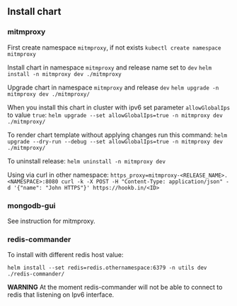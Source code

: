 ## Install chart

### mitmproxy

First create namespace `mitmproxy`, if not exists
`kubectl create namespace mitmproxy`

Install chart in namespace `mitmproxy` and release name set to `dev`
`helm install -n mitmproxy dev ./mitmproxy`

Upgrade chart in namespace `mitmproxy` and release `dev`
`helm upgrade -n mitmproxy dev ./mitmproxy/`

When you install this chart in cluster with ipv6 set parameter `allowGlobalIps` to value `true`:
`helm upgrade --set allowGlobalIps=true -n mitmproxy dev ./mitmproxy/`

To render chart template without applying changes run this command:
`helm upgrade --dry-run --debug --set allowGlobalIps=true -n mitmproxy dev ./mitmproxy/`

To uninstall release:
`helm uninstall -n mitmproxy dev`

Using via curl in other namespace:
`https_proxy=mitmproxy-<RELEASE_NAME>.<NAMESPACE>:8080 curl -k -X POST -H "Content-Type: application/json" -d '{"name": "John HTTPS"}' https://hookb.in/<ID>`

### mongodb-gui

See instruction for mitmproxy.

### redis-commander

To install with different redis host value:

`helm install --set redis=redis.othernamespace:6379 -n utils dev ./redis-commander/`

**WARNING** At the moment redis-commander will  not be able to connect to redis that listening on Ipv6 interface.
